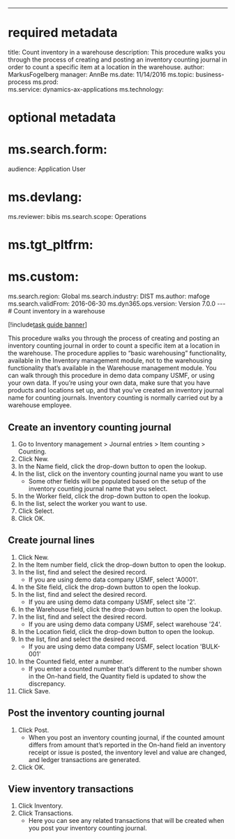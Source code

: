 --- 
# required metadata 
 
title: Count inventory in a warehouse
description: This procedure walks you through the process of creating and posting an inventory counting journal in order to count a specific item at a location in the warehouse. 
author: MarkusFogelberg
manager: AnnBe 
ms.date: 11/14/2016
ms.topic: business-process 
ms.prod:  
ms.service: dynamics-ax-applications 
ms.technology:  
 
# optional metadata 
 
# ms.search.form:   
audience: Application User 
# ms.devlang:  
ms.reviewer: bibis
ms.search.scope: Operations 
# ms.tgt_pltfrm:  
# ms.custom:  
ms.search.region: Global
ms.search.industry: DIST
ms.author: mafoge
ms.search.validFrom: 2016-06-30 
ms.dyn365.ops.version: Version 7.0.0 
---# Count inventory in a warehouse

[!include[task guide banner](../../includes/task-guide-banner.md)]

This procedure walks you through the process of creating and posting an inventory counting journal in order to count a specific item at a location in the warehouse. The procedure applies to “basic warehousing” functionality, available in the Inventory management module, not to the warehousing functionality that’s available in the Warehouse management module. You can walk through this procedure in demo data company USMF, or using your own data. If you’re using your own data, make sure that you have products and locations set up, and that you’ve created an inventory journal name for counting journals. Inventory counting is normally carried out by a warehouse employee.


## Create an inventory counting journal
1. Go to Inventory management > Journal entries > Item counting > Counting.
2. Click New.
3. In the Name field, click the drop-down button to open the lookup.
4. In the list, click on the inventory counting journal name you want to use
    * Some other fields will be populated based on the setup of the inventory counting journal name that you select.  
5. In the Worker field, click the drop-down button to open the lookup.
6. In the list, select the worker you want to use.
7. Click Select.
8. Click OK.

## Create journal lines
1. Click New.
2. In the Item number field, click the drop-down button to open the lookup.
3. In the list, find and select the desired record.
    * If you are using demo data company USMF, select 'A0001'.  
4. In the Site field, click the drop-down button to open the lookup.
5. In the list, find and select the desired record.
    * If you are using demo data company USMF, select site '2'.  
6. In the Warehouse field, click the drop-down button to open the lookup.
7. In the list, find and select the desired record.
    * If you are using demo data company USMF, select warehouse '24'.  
8. In the Location field, click the drop-down button to open the lookup.
9. In the list, find and select the desired record.
    * If you are using demo data company USMF, select location 'BULK-001'  
10. In the Counted field, enter a number.
    * If you enter a counted number that’s different to the number shown in the On-hand field, the Quantity field is updated to show the discrepancy.  
11. Click Save.

## Post the inventory counting journal
1. Click Post.
    * When you post an inventory counting journal, if the counted amount differs from amount that’s reported in the On-hand field an inventory receipt or issue is posted, the inventory level and value are changed, and ledger transactions are generated.  
2. Click OK.

## View inventory transactions
1. Click Inventory.
2. Click Transactions.
    * Here you can see any related transactions that will be created when you post your inventory counting journal.   

